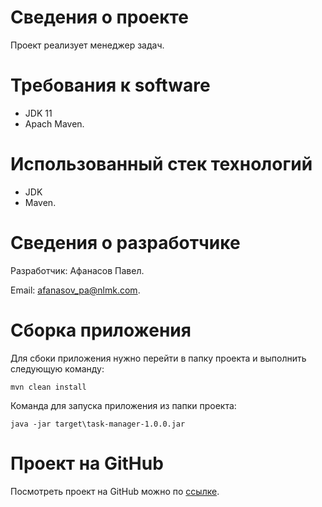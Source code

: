# Сведения о проекте

Проект реализует менеджер задач.

# Требования к software

- JDK 11
- Apach Maven.

# Использованный стек технологий

- JDK
- Maven.

# Сведения о разработчике

Разработчик: Афанасов Павел.

Email: afanasov_pa@nlmk.com.

# Сборка приложения

Для сбоки приложения нужно перейти в папку проекта и выполнить следующую команду:

    mvn clean install

Команда для запуска приложения из папки проекта:

    java -jar target\task-manager-1.0.0.jar

# Проект на GitHub

Посмотреть проект на GitHub можно по [ссылке](https://github.com/apa48/jse).
